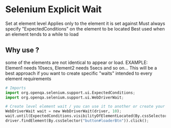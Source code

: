 # Selenium Explicit Wait

Set at element level
Applies only to the element it is set against
Must always specify "ExpectedConditions" on the element to be located
Best used when an element tends to a while to load

## Why use ?
some of the elements are not identical to appear or load. EXAMPLE: Elemen1 needs 10secs, Element2 needs 5secs and so on... This will be a best approach if you want to create specific "waits" intended to every element requirements

```python
# Imports
import org.openqa.selenium.support.ui.ExpectedConditions;
import org.openqa.selenium.support.ui.WebDriverWait;

# Create level element wait / you can use it to another or create your own level element wait intended for another
WebDriverWait wait = new WebDriverWait(driver, 10);
wait.until(ExpectedConditions.visibilityOfElementLocated(By.cssSelector("button#loaderBtn")));
driver.findElement(By.cssSelector("button#loaderBtn")).click();
